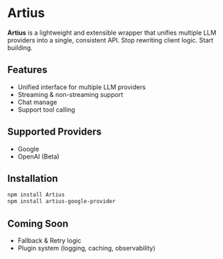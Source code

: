 # Artius 

**Artius** is a lightweight and extensible wrapper that unifies multiple LLM providers into a single, consistent API. Stop rewriting client logic. Start building.

## Features
- Unified interface for multiple LLM providers
- Streaming & non-streaming support
- Chat manage
- Support tool calling 


## Supported Providers

- Google
- OpenAI (Beta)

## Installation

```bash
npm install Artius
npm install artius-google-provider
```

## Coming Soon
- Fallback & Retry logic
- Plugin system (logging, caching, observability)
